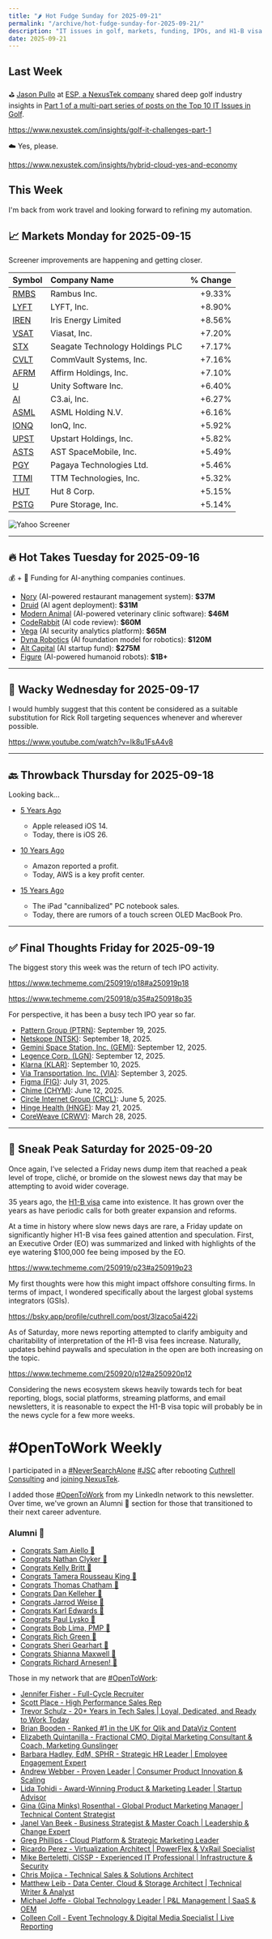```yaml
---
title: "🌶️ Hot Fudge Sunday for 2025-09-21"
permalink: "/archive/hot-fudge-sunday-for-2025-09-21/"
description: "IT issues in golf, markets, funding, IPOs, and H1-B visa fees"
date: 2025-09-21
---
```


## Last Week

⛳️ [Jason Pullo](https://www.linkedin.com/in/jason-pullo-61927b9/) at [ESP, a NexusTek company](https://www.nexustek.com/esp) shared deep golf industry insights in [Part 1 of a multi-part series of posts on the Top 10 IT Issues in Golf](https://www.nexustek.com/insights/golf-it-challenges-part-1).

https://www.nexustek.com/insights/golf-it-challenges-part-1

☁️ Yes, please.

https://www.nexustek.com/insights/hybrid-cloud-yes-and-economy

## This Week

I'm back from work travel and looking forward to refining my automation.

## 📈 Markets Monday for 2025-09-15

Screener improvements are happening and getting closer.

| Symbol | Company Name | % Change |
| :--- | :--- | ---: |
| [RMBS](https://www.google.com/finance/quote/RMBS:NASDAQ) | Rambus Inc. | +9.33% |
| [LYFT](https://www.google.com/finance/quote/LYFT:NASDAQ) | LYFT, Inc. | +8.90% |
| [IREN](https://www.google.com/finance/quote/IREN:NASDAQ) | Iris Energy Limited | +8.56% |
| [VSAT](https://www.google.com/finance/quote/VSAT:NASDAQ) | Viasat, Inc. | +7.20% |
| [STX](https://www.google.com/finance/quote/STX:NASDAQ) | Seagate Technology Holdings PLC | +7.17% |
| [CVLT](https://www.google.com/finance/quote/CVLT:NASDAQ) | CommVault Systems, Inc. | +7.16% |
| [AFRM](https://www.google.com/finance/quote/AFRM:NASDAQ) | Affirm Holdings, Inc. | +7.10% |
| [U](https://www.google.com/finance/quote/U:NYSE) | Unity Software Inc. | +6.40% |
| [AI](https://www.google.com/finance/quote/AI:NYSE) | C3.ai, Inc. | +6.27% |
| [ASML](https://www.google.com/finance/quote/ASML:NASDAQ) | ASML Holding N.V. | +6.16% |
| [IONQ](https://www.google.com/finance/quote/IONQ:NYSE) | IonQ, Inc. | +5.92% |
| [UPST](https://www.google.com/finance/quote/UPST:NASDAQ) | Upstart Holdings, Inc. | +5.82% |
| [ASTS](https://www.google.com/finance/quote/ASTS:NASDAQ) | AST SpaceMobile, Inc. | +5.49% |
| [PGY](https://www.google.com/finance/quote/PGY:NASDAQ) | Pagaya Technologies Ltd. | +5.46% |
| [TTMI](https://www.google.com/finance/quote/TTMI:NASDAQ) | TTM Technologies, Inc. | +5.32% |
| [HUT](https://www.google.com/finance/quote/HUT:NASDAQ) | Hut 8 Corp. | +5.15% |
| [PSTG](https://www.google.com/finance/quote/PSTG:NYSE) | Pure Storage, Inc. | +5.14% |

![Yahoo Screener](https://assets.buttondown.email/images/b6307463-e55c-42ae-ac61-f0a8bb0b0dfc.png?w=960&fit=max)

---

## 🔥 Hot Takes Tuesday for 2025-09-16

💰 + 🤖 Funding for AI-anything companies continues.

* [Nory](https://www.techmeme.com/250916/p34#a250916p34) (AI-powered restaurant management system): **$37M**
* [Druid](https://www.techmeme.com/250916/p32#a250916p32) (AI agent deployment): **$31M**
* [Modern Animal](https://www.techmeme.com/250916/p38#a250916p38) (AI-powered veterinary clinic software): **$46M**
* [CodeRabbit](https://www.techmeme.com/250916/p50#a250916p50) (AI code review): **$60M**
* [Vega](https://www.techmeme.com/250916/p21#a250916p21) (AI security analytics platform): **$65M**
* [Dyna Robotics](https://www.techmeme.com/250916/p49#a250916p49) (AI foundation model for robotics): **$120M**
* [Alt Capital](https://www.techmeme.com/250916/p39#a250916p39) (AI startup fund): **$275M**
* [Figure](https://www.techmeme.com/250916/p23#a250916p23) (AI-powered humanoid robots): **$1B+**

---

## 🤪 Wacky Wednesday for 2025-09-17

I would humbly suggest that this content be considered as a suitable substitution for Rick Roll targeting sequences whenever and wherever possible.

https://www.youtube.com/watch?v=Ik8u1FsA4v8

---

## 🔙 Throwback Thursday for 2025-09-18

Looking back...

- [5 Years Ago](https://www.techmeme.com/200915/p35#a200915p35)
  - Apple released iOS 14. 
  - Today, there is iOS 26.

- [10 Years Ago](https://www.techmeme.com/201029/p26#a201029p26)
  - Amazon reported a profit.
  - Today, AWS is a key profit center.

- [15 Years Ago](https://www.techmeme.com/100917/p7#a100917p7)
  - The iPad "cannibalized" PC notebook sales. 
  - Today, there are rumors of a touch screen OLED MacBook Pro.

---

## ✅ Final Thoughts Friday for 2025-09-19

The biggest story this week was the return of tech IPO activity.

https://www.techmeme.com/250919/p18#a250919p18

https://www.techmeme.com/250918/p35#a250918p35

For perspective, it has been a busy tech IPO year so far.

- [Pattern Group (PTRN)](https://www.google.com/finance/beta/quote/PTRN:NASDAQ): September 19, 2025.
- [Netskope (NTSK)](https://www.google.com/finance/quote/NTSK:NASDAQ): September 18, 2025.
- [Gemini Space Station, Inc. (GEMI)](https://www.google.com/finance/quote/GEMI:NASDAQ): September 12, 2025.
- [Legence Corp. (LGN)](https://www.google.com/finance/quote/LGN:NASDAQ): September 12, 2025.
- [Klarna (KLAR)](https://www.google.com/finance/quote/KLAR:NYSE): September 10, 2025.
- [Via Transportation, Inc. (VIA)](https://www.google.com/finance/quote/VIA:NYSE): September 3, 2025.
- [Figma (FIG)](https://www.google.com/finance/quote/FIG:NYSE): July 31, 2025.
- [Chime (CHYM)](https://www.google.com/finance/quote/CHYM:NASDAQ): June 12, 2025.
- [Circle Internet Group (CRCL)](https://www.google.com/finance/quote/CRCL:NYSE): June 5, 2025.
- [Hinge Health (HNGE)](https://www.google.com/finance/quote/HNGE:NYSE): May 21, 2025.
- [CoreWeave (CRWV)](https://www.google.com/finance/quote/CRWV:NASDAQ): March 28, 2025.

---

## 🔮 Sneak Peak Saturday for 2025-09-20

Once again, I’ve selected a Friday news dump item that reached a peak level of trope, cliché, or bromide on the slowest news day that may be attempting to avoid wider coverage.

35 years ago, the [H1-B visa](https://en.wikipedia.org/wiki/H-1B_visa) came into existence. It has grown over the years as have periodic calls for both greater expansion and reforms.

At a time in history where slow news days are rare, a Friday update on significantly higher H1-B visa fees gained attention and speculation. First, an Executive Order (EO) was summarized and linked with highlights of the eye watering $100,000 fee being imposed by the EO.

https://www.techmeme.com/250919/p23#a250919p23

My first thoughts were how this might impact offshore consulting firms. In terms of impact, I wondered specifically about the largest global systems integrators (GSIs).

https://bsky.app/profile/cuthrell.com/post/3lzaco5ai422i

As of Saturday, more news reporting attempted to clarify ambiguity and charitability of interpretation of the H1-B visa fees increase. Naturally, updates behind paywalls and speculation in the open are both increasing on the topic.

https://www.techmeme.com/250920/p12#a250920p12

Considering the news ecosystem skews heavily towards tech for beat reporting, blogs, social platforms, streaming platforms, and email newsletters, it is reasonable to expect the H1-B visa topic will probably be in the news cycle for a few more weeks.


# #OpenToWork Weekly

I participated in a [#NeverSearchAlone](https://www.youtube.com/watch?v=OH3nzRdwYPA) [#JSC](https://www.phyl.org/jsc) after rebooting [Cuthrell Consulting](https://cuthrell.consulting) and [joining NexusTek](https://cuthrell.consulting/blog/jay-cuthrell-joins-nexustek/).

I added those [#OpenToWork](https://www.linkedin.com/search/results/content/?keywords=%23OpenToWork&origin=FACETED_SEARCH&postedBy=%5B%22first%22%5D&sid=TbC&sortBy=%22date_posted%22) from my LinkedIn network to this newsletter. Over time, we've grown an Alumni 🎉 section for those that transitioned to their next career adventure.

### Alumni 🎉
- [Congrats Sam Aiello 🎉](https://www.linkedin.com/feed/update/urn:li:activity:7368473092924268545/)
- [Congrats Nathan Clyker 🎉](https://www.linkedin.com/posts/activity-7366138435163607041-zOLE?utm_source=share&utm_medium=member_desktop&rcm=ACoAACk1T7oBu6QkP2p3bHgknv3R55ktER0dzqc)
- [Congrats Kelly Britt 🎉](https://www.linkedin.com/posts/activity-7351735768186306560-_6Ls?utm_source=share&utm_medium=member_desktop&rcm=ACoAACk1T7oBu6QkP2p3bHgknv3R55ktER0dzqc)
- [Congrats Tamera Rousseau King 🎉](https://www.linkedin.com/posts/activity-7343345962272120833-RNuK?utm_source=share&utm_medium=member_desktop&rcm=ACoAACk1T7oBu6QkP2p3bHgknv3R55ktER0dzqc)
- [Congrats Thomas Chatham 🎉](https://www.linkedin.com/in/thomaschatham/)
- [Congrats Dan Kelleher 🎉](https://www.linkedin.com/in/kelleherdan/)
- [Congrats Jarrod Weise 🎉](https://www.linkedin.com/posts/jarrodweise_thechargeahead-electricvehicles-innovation-activity-7325543362621509632-t5Oy?utm_source=share&utm_medium=member_desktop&rcm=ACoAACk1T7oBu6QkP2p3bHgknv3R55ktER0dzqc)
- [Congrats Karl Edwards 🎉](https://www.linkedin.com/posts/edwardskarl_im-happy-to-share-that-im-starting-a-new-activity-7323502970120138752-SLA-?utm_source=share&utm_medium=member_desktop&rcm=ACoAACk1T7oBu6QkP2p3bHgknv3R55ktER0dzqc)
- [Congrats Paul Lysko 🎉](https://www.linkedin.com/posts/paullysko_hellyeah-activity-7315070360708603905-ZDc_?utm_source=share&utm_medium=member_desktop&rcm=ACoAACk1T7oBu6QkP2p3bHgknv3R55ktER0dzqc)
- [Congrats Bob Lima, PMP 🎉](https://www.linkedin.com/posts/limarobert_im-happy-to-share-that-im-starting-a-new-activity-7315167863147769856-Tsk-?utm_source=share&utm_medium=member_desktop&rcm=ACoAACk1T7oBu6QkP2p3bHgknv3R55ktER0dzqc)
- [Congrats Rich Green 🎉](https://www.linkedin.com/posts/rich-green-5304804_im-happy-to-share-that-im-starting-a-new-activity-7312272227184324608-HmZN?utm_source=share&utm_medium=member_desktop&rcm=ACoAACk1T7oBu6QkP2p3bHgknv3R55ktER0dzqc)
- [Congrats Sheri Gearhart 🎉](https://www.linkedin.com/posts/sheri-gearhart_im-happy-to-share-that-im-starting-a-new-activity-7314986352909983745-VKzo?utm_source=share&utm_medium=member_desktop&rcm=ACoAACk1T7oBu6QkP2p3bHgknv3R55ktER0dzqc)
- [Congrats Shianna Maxwell 🎉](https://www.linkedin.com/posts/shiannamaxwell_im-happy-to-share-that-im-starting-a-new-activity-7302404919678902272-FHRz?utm_source=share&utm_medium=member_desktop&rcm=ACoAACk1T7oBu6QkP2p3bHgknv3R55ktER0dzqc)
- [Congrats Richard Arnesen! 🎉](https://www.linkedin.com/posts/richard-arnesen_im-happy-to-share-that-im-starting-a-new-activity-7290099022084616192-QjYm?utm_source=share&utm_medium=member_desktop)

Those in my network that are [#OpenToWork](https://www.linkedin.com/search/results/content/?keywords=%23OpenToWork&origin=FACETED_SEARCH&postedBy=%5B%22first%22%5D&sid=TbC&sortBy=%22date_posted%22):

- [Jennifer Fisher - Full-Cycle Recruiter](https://www.linkedin.com/in/jenniferlfisher/)
- [Scott Place - High Performance Sales Rep](https://www.linkedin.com/in/scottplace/)
- [Trevor Schulz - 20+ Years in Tech Sales | Loyal, Dedicated, and Ready to Work Today](https://www.linkedin.com/in/trevorschulz/)
- [Brian Booden - Ranked #1 in the UK for Qlik and DataViz Content](https://www.linkedin.com/in/qlikluminary/)
- [Elizabeth Quintanilla - Fractional CMO, Digital Marketing Consultant & Coach, Marketing Gunslinger](https://www.linkedin.com/in/elizabethquintanilla/)
- [Barbara Hadley, EdM, SPHR - Strategic HR Leader | Employee Engagement Expert](https://www.linkedin.com/in/barbarahadleyhrleader/)
- [Andrew Webber - Proven Leader | Consumer Product Innovation & Scaling](https://www.linkedin.com/in/andrewwebber/)
- [Lida Tohidi - Award-Winning Product & Marketing Leader | Startup Advisor](https://www.linkedin.com/in/lidatohidi/)
- [Gina (Gina Minks) Rosenthal - Global Product Marketing Manager | Technical Content Strategist](https://www.linkedin.com/in/gminks/)
- [Janel Van Beek - Business Strategist & Master Coach | Leadership & Change Expert](https://www.linkedin.com/in/janellanzadbafrancievanwirkus220/)
- [Greg Phillips - Cloud Platform & Strategic Marketing Leader](https://www.linkedin.com/in/gregaphillips/)
- [Ricardo Perez - Virtualization Architect | PowerFlex & VxRail Specialist](https://www.linkedin.com/in/ricardo-perez-atx)
- [Mike Berteletti, CISSP - Experienced IT Professional | Infrastructure & Security](https://www.linkedin.com/in/mike-berteletti-cissp/)
- [Chris Mojica - Technical Sales & Solutions Architect](https://www.linkedin.com/in/pcmojica/)
- [Matthew Leib - Data Center, Cloud & Storage Architect | Technical Writer & Analyst](https://www.linkedin.com/in/matthewleib/)
- [Michael Joffe - Global Technology Leader | P&L Management | SaaS & OEM](https://www.linkedin.com/in/joffemichael/)
- [Colleen Coll - Event Technology & Digital Media Specialist | Live Reporting](https://www.linkedin.com/in/colleen-coll-b971505/)

